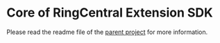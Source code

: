 # Core of RingCentral Extension SDK

Please read the readme file of the [parent project](https://github.com/ringcentral/ringcentral-extensible) for more information.

